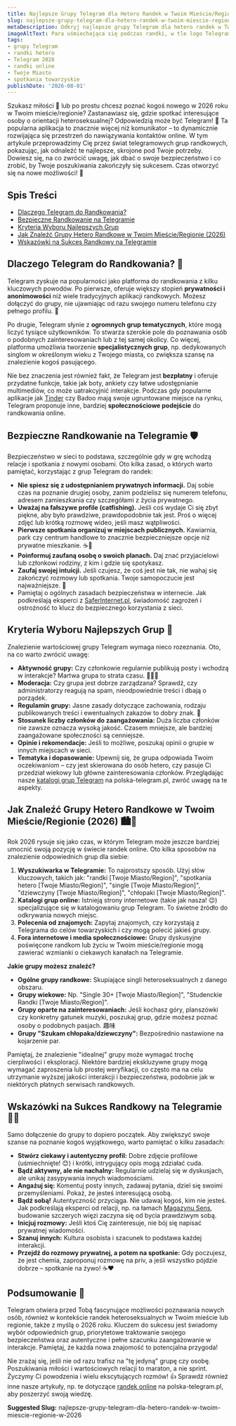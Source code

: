 ```yaml
---
title: Najlepsze Grupy Telegram dla Hetero Randek w Twoim Mieście/Regionie w 2026
slug: najlepsze-grupy-telegram-dla-hetero-randek-w-twoim-miescie-regionie-w-2026
metaDescription: Odkryj najlepsze grupy Telegram dla hetero randek w Twoim mieście/regionie na 2026! Porady, bezpieczeństwo i wskazówki, jak znaleźć miłość online. Zacznij już dziś!
imageAltText: Para uśmiechająca się podczas randki, w tle logo Telegram i zarys miasta.
tags:
- grupy Telegram
- randki hetero
- Telegram 2026
- randki online
- Twoje Miasto
- spotkania towarzyskie
publishDate: '2026-08-01'
---
```


Szukasz miłości 🥰 lub po prostu chcesz poznać kogoś nowego w 2026 roku w Twoim mieście/regionie? Zastanawiasz się, gdzie spotkać interesujące osoby o orientacji heteroseksualnej? Odpowiedzią może być Telegram! 🚀 Ta popularna aplikacja to znacznie więcej niż komunikator – to dynamicznie rozwijająca się przestrzeń do nawiązywania kontaktów online. W tym artykule przeprowadzimy Cię przez świat telegramowych grup randkowych, pokazując, jak odnaleźć te najlepsze, skrojone pod Twoje potrzeby. Dowiesz się, na co zwrócić uwagę, jak dbać o swoje bezpieczeństwo i co zrobić, by Twoje poszukiwania zakończyły się sukcesem. Czas otworzyć się na nowe możliwości! 🎉

## Spis Treści

*   [Dlaczego Telegram do Randkowania?](#dlaczego-telegram-do-randkowania)
*   [Bezpieczne Randkowanie na Telegramie](#bezpieczne-randkowanie-na-telegramie)
*   [Kryteria Wyboru Najlepszych Grup](#kryteria-wyboru-najlepszych-grup)
*   [Jak Znaleźć Grupy Hetero Randkowe w Twoim Mieście/Regionie (2026)](#jak-znalezc-grupy-hetero-randkowe-w-twoim-miescieregionie-2026)
*   [Wskazówki na Sukces Randkowy na Telegramie](#wskazowki-na-sukces-randkowy-na-telegramie)

## Dlaczego Telegram do Randkowania? 🚀

Telegram zyskuje na popularności jako platforma do randkowania z kilku kluczowych powodów. Po pierwsze, oferuje większy stopień **prywatności i anonimowości** niż wiele tradycyjnych aplikacji randkowych. Możesz dołączyć do grupy, nie ujawniając od razu swojego numeru telefonu czy pełnego profilu. 🤫

Po drugie, Telegram słynie z **ogromnych grup tematycznych**, które mogą liczyć tysiące użytkowników. To stwarza szerokie pole do poznawania osób o podobnych zainteresowaniach lub z tej samej okolicy. Co więcej, platforma umożliwia tworzenie **specjalistycznych grup**, np. dedykowanych singlom w określonym wieku z Twojego miasta, co zwiększa szansę na znalezienie kogoś pasującego.

Nie bez znaczenia jest również fakt, że Telegram jest **bezpłatny** i oferuje przydatne funkcje, takie jak boty, ankiety czy łatwe udostępnianie multimediów, co może uatrakcyjnić interakcje. Podczas gdy popularne aplikacje jak [Tinder](https://tinder.com/) czy Badoo mają swoje ugruntowane miejsce na rynku, Telegram proponuje inne, bardziej **społecznościowe podejście** do randkowania online.

## Bezpieczne Randkowanie na Telegramie 🛡️

Bezpieczeństwo w sieci to podstawa, szczególnie gdy w grę wchodzą relacje i spotkania z nowymi osobami. Oto kilka zasad, o których warto pamiętać, korzystając z grup Telegram do randek:

*   **Nie spiesz się z udostępnianiem prywatnych informacji.** Daj sobie czas na poznanie drugiej osoby, zanim podzielisz się numerem telefonu, adresem zamieszkania czy szczegółami z życia prywatnego.
*   **Uważaj na fałszywe profile (catfishing).** Jeśli coś wydaje Ci się zbyt piękne, aby było prawdziwe, prawdopodobnie tak jest. Proś o więcej zdjęć lub krótką rozmowę wideo, jeśli masz wątpliwości.
*   **Pierwsze spotkania organizuj w miejscach publicznych.** Kawiarnia, park czy centrum handlowe to znacznie bezpieczniejsze opcje niż prywatne mieszkanie. ☕🌳
*   **Poinformuj zaufaną osobę o swoich planach.** Daj znać przyjacielowi lub członkowi rodziny, z kim i gdzie się spotykasz.
*   **Zaufaj swojej intuicji.** Jeśli czujesz, że coś jest nie tak, nie wahaj się zakończyć rozmowy lub spotkania. Twoje samopoczucie jest najważniejsze. 🙏
*   Pamiętaj o ogólnych zasadach bezpieczeństwa w internecie. Jak podkreślają eksperci z [SaferInternet.pl](https://www.saferinternet.pl/), świadomość zagrożeń i ostrożność to klucz do bezpiecznego korzystania z sieci.

## Kryteria Wyboru Najlepszych Grup 🧐

Znalezienie wartościowej grupy Telegram wymaga nieco rozeznania. Oto, na co warto zwrócić uwagę:

*   **Aktywność grupy:** Czy członkowie regularnie publikują posty i wchodzą w interakcje? Martwa grupa to strata czasu. 🚶‍♂️💨
*   **Moderacja:** Czy grupa jest dobrze zarządzana? Sprawdź, czy administratorzy reagują na spam, nieodpowiednie treści i dbają o porządek.
*   **Regulamin grupy:** Jasne zasady dotyczące zachowania, rodzaju publikowanych treści i ewentualnych zakazów to dobry znak. 📜
*   **Stosunek liczby członków do zaangażowania:** Duża liczba członków nie zawsze oznacza wysoką jakość. Czasem mniejsze, ale bardziej zaangażowane społeczności są cenniejsze.
*   **Opinie i rekomendacje:** Jeśli to możliwe, poszukaj opinii o grupie w innych miejscach w sieci.
*   **Tematyka i dopasowanie:** Upewnij się, że grupa odpowiada Twoim oczekiwaniom – czy jest skierowana do osób hetero, czy pasuje Ci przedział wiekowy lub główne zainteresowania członków. Przeglądając nasze [katalogi grup Telegram](/grupy) na polska-telegram.pl, zwróć uwagę na te aspekty.

## Jak Znaleźć Grupy Hetero Randkowe w Twoim Mieście/Regionie (2026) 🏙️💑

Rok 2026 rysuje się jako czas, w którym Telegram może jeszcze bardziej umocnić swoją pozycję w świecie randek online. Oto kilka sposobów na znalezienie odpowiednich grup dla siebie:

1.  **Wyszukiwarka w Telegramie:** To najprostszy sposób. Użyj słów kluczowych, takich jak: "randki [Twoje Miasto/Region]", "spotkania hetero [Twoje Miasto/Region]", "single [Twoje Miasto/Region]", "dziewczyny [Twoje Miasto/Region]", "chłopaki [Twoje Miasto/Region]".
2.  **Katalogi grup online:** Istnieją strony internetowe (takie jak nasza! 😉) specjalizujące się w katalogowaniu grup Telegram. To świetne źródło do odkrywania nowych miejsc.
3.  **Polecenia od znajomych:** Zapytaj znajomych, czy korzystają z Telegrama do celów towarzyskich i czy mogą polecić jakieś grupy.
4.  **Fora internetowe i media społecznościowe:** Grupy dyskusyjne poświęcone randkom lub życiu w Twoim mieście/regionie mogą zawierać wzmianki o ciekawych kanałach na Telegramie.

**Jakie grupy możesz znaleźć?**

*   **Ogólne grupy randkowe:** Skupiające singli heteroseksualnych z danego obszaru.
*   **Grupy wiekowe:** Np. "Single 30+ [Twoje Miasto/Region]", "Studenckie Randki [Twoje Miasto/Region]".
*   **Grupy oparte na zainteresowaniach:** Jeśli kochasz góry, planszówki czy konkretny gatunek muzyki, poszukaj grup, gdzie możesz poznać osoby o podobnych pasjach. 趣味
*   **Grupy "Szukam chłopaka/dziewczyny":** Bezpośrednio nastawione na kojarzenie par.

Pamiętaj, że znalezienie "idealnej" grupy może wymagać trochę cierpliwości i eksploracji. Niektóre bardziej ekskluzywne grupy mogą wymagać zaproszenia lub prostej weryfikacji, co często ma na celu utrzymanie wyższej jakości interakcji i bezpieczeństwa, podobnie jak w niektórych płatnych serwisach randkowych.

## Wskazówki na Sukces Randkowy na Telegramie 💖✨

Samo dołączenie do grupy to dopiero początek. Aby zwiększyć swoje szanse na poznanie kogoś wyjątkowego, warto pamiętać o kilku zasadach:

*   **Stwórz ciekawy i autentyczny profil:** Dobre zdjęcie profilowe (uśmiechnięte! 😊) i krótki, intrygujący opis mogą zdziałać cuda.
*   **Bądź aktywny, ale nie nachalny:** Regularnie udzielaj się w dyskusjach, ale unikaj zasypywania innych wiadomościami.
*   **Angażuj się:** Komentuj posty innych, zadawaj pytania, dziel się swoimi przemyśleniami. Pokaż, że jesteś interesującą osobą.
*   **Bądź sobą!** Autentyczność przyciąga. Nie udawaj kogoś, kim nie jesteś. Jak podkreślają eksperci od relacji, np. na łamach [Magazynu Sens](https://www.sens.pl/), budowanie szczerych więzi zaczyna się od bycia prawdziwym sobą.
*   **Inicjuj rozmowy:** Jeśli ktoś Cię zainteresuje, nie bój się napisać prywatnej wiadomości.
*   **Szanuj innych:** Kultura osobista i szacunek to podstawa każdej interakcji.
*   **Przejdź do rozmowy prywatnej, a potem na spotkanie:** Gdy poczujesz, że jest chemia, zaproponuj rozmowę na priv, a jeśli wszystko pójdzie dobrze – spotkanie na żywo! ☕❤️

## Podsumowanie 🌟

Telegram otwiera przed Tobą fascynujące możliwości poznawania nowych osób, również w kontekście randek heteroseksualnych w Twoim mieście lub regionie, także z myślą o 2026 roku. Kluczem do sukcesu jest świadomy wybór odpowiednich grup, priorytetowe traktowanie swojego bezpieczeństwa oraz autentyczne i pełne szacunku zaangażowanie w interakcje. Pamiętaj, że każda nowa znajomość to potencjalna przygoda!

Nie zrażaj się, jeśli nie od razu trafisz na "tę jedyną" grupę czy osobę. Poszukiwania miłości i wartościowych relacji to maraton, a nie sprint. Życzymy Ci powodzenia i wielu ekscytujących rozmów! 👍 Sprawdź również inne nasze artykuły, np. te dotyczące [randek online](/kategoria/randki-online) na polska-telegram.pl, aby poszerzyć swoją wiedzę.


**Suggested Slug:**
najlepsze-grupy-telegram-dla-hetero-randek-w-twoim-miescie-regionie-w-2026
